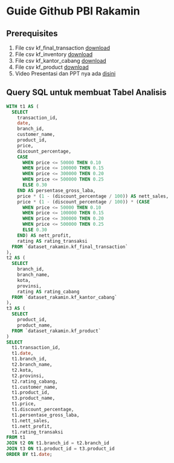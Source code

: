 # Guide Github PBI Rakamin
## Prerequisites
1. File csv kf_final_transaction [download](https://drive.google.com/file/d/1iDOBdKZ4-kkLhpklQWWrsFvACtI7MCz3/view)
2. File csv kf_inventory [download](https://drive.google.com/file/d/1ihtG2t0V1AO0IAGkGwQaqtba6AxDEKDI/view)
3. File csv kf_kantor_cabang [download](https://drive.google.com/file/d/1vzaasqIeXqqe_jI99dNLaa8nxnoe9OWW/view)
4. File csv kf_product [download](https://drive.google.com/file/d/1739wO7BwtVStHCA4Dcj9xGhlc_blBNbT/view)
5. Video Presentasi dan PPT nya ada [disini](https://drive.google.com/drive/folders/1lJrvR6OKHlmV45f1LY9ijtjljw7vrkUf?hl=id)

## Query SQL untuk membuat Tabel Analisis
``` SQL
WITH t1 AS (
  SELECT  
    transaction_id, 
    date, 
    branch_id, 
    customer_name, 
    product_id, 
    price, 
    discount_percentage,
    CASE 
      WHEN price <= 50000 THEN 0.10
      WHEN price <= 100000 THEN 0.15
      WHEN price <= 300000 THEN 0.20
      WHEN price <= 500000 THEN 0.25
      ELSE 0.30
    END AS persentase_gross_laba,
    price * (1 - (discount_percentage / 100)) AS nett_sales,
    price * (1 - (discount_percentage / 100)) * (CASE 
      WHEN price <= 50000 THEN 0.10
      WHEN price <= 100000 THEN 0.15
      WHEN price <= 300000 THEN 0.20
      WHEN price <= 500000 THEN 0.25
      ELSE 0.30
    END) AS nett_profit,
    rating AS rating_transaksi
  FROM `dataset_rakamin.kf_final_transaction`
),
t2 AS (
  SELECT
    branch_id, 
    branch_name, 
    kota, 
    provinsi, 
    rating AS rating_cabang
  FROM `dataset_rakamin.kf_kantor_cabang`
),
t3 AS (
  SELECT
    product_id,
    product_name,
  FROM `dataset_rakamin.kf_product`
)
SELECT
  t1.transaction_id, 
  t1.date, 
  t1.branch_id,
  t2.branch_name,
  t2.kota,
  t2.provinsi,
  t2.rating_cabang,
  t1.customer_name, 
  t1.product_id,
  t3.product_name,
  t1.price, 
  t1.discount_percentage,
  t1.persentase_gross_laba,
  t1.nett_sales,
  t1.nett_profit,
  t1.rating_transaksi
FROM t1
JOIN t2 ON t1.branch_id = t2.branch_id
JOIN t3 ON t1.product_id = t3.product_id
ORDER BY t1.date;
```